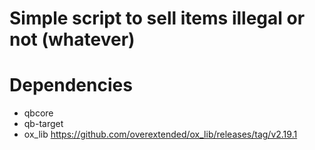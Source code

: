 # Simple script to sell items illegal or not (whatever) 

# Dependencies

- qbcore
- qb-target
- ox_lib https://github.com/overextended/ox_lib/releases/tag/v2.19.1

